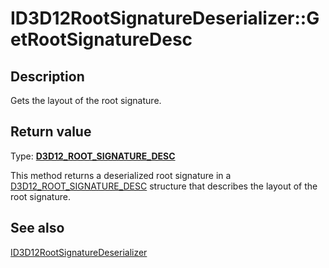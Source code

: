 # ID3D12RootSignatureDeserializer::GetRootSignatureDesc

## Description

Gets the layout of the root signature.

## Return value

Type: **[D3D12_ROOT_SIGNATURE_DESC](https://learn.microsoft.com/windows/desktop/api/d3d12/ns-d3d12-d3d12_root_signature_desc)**

This method returns a deserialized root signature in a [D3D12_ROOT_SIGNATURE_DESC](https://learn.microsoft.com/windows/desktop/api/d3d12/ns-d3d12-d3d12_root_signature_desc) structure that describes the layout of the root signature.

## See also

[ID3D12RootSignatureDeserializer](https://learn.microsoft.com/windows/desktop/api/d3d12/nn-d3d12-id3d12rootsignaturedeserializer)